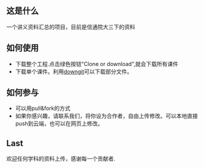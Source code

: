 ## 这是什么
一个讲义资料汇总的项目，目前是信通院大三下的资料

## 如何使用
* 下载整个工程.点击绿色按钮"Clone or download",就会下载所有课件
* 下载单个课件。利用[downgit](https://minhaskamal.github.io/DownGit/#/home)可以下载部分文件。

## 如何参与
* 可以用pull&fork的方式
* 如果你感兴趣，请联系我们，将你设为合作者，自由上传修改。可以本地直接push到云端，也可以在网页上修改。

## Last
欢迎任何学科的资料上传，感谢每一个贡献者.  
